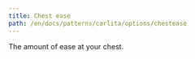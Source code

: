 ```yaml
---
title: Chest ease
path: /en/docs/patterns/carlita/options/chestease
---
```


The amount of ease at your chest.